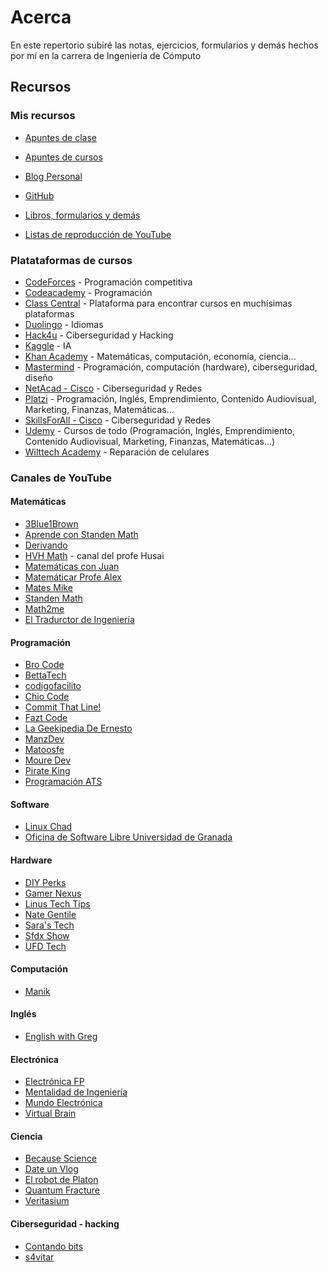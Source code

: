 # Acerca

En este repertorio subiré las notas, ejercicios, formularios y demás hechos por
mí en la carrera de Ingeniería de Cómputo

## Recursos

### Mis recursos

- [Apuntes de clase](https://github.com/MrDonkey08/escuela)
- [Apuntes de cursos](https://github.com/MrDonkey08/cursos)
- [Blog Personal](https://mrdonkey08.github.io/blog/)
- [GitHub](https://github.com/MrDonkey08)
- [Libros, formularios y demás](https://drive.google.com/drive/folders/1huHbmYJ6XN8KeUVEv35IfiI8EgLVwuoR)

- [Listas de reproducción de YouTube](https://www.youtube.com/@alanyahirjuarezrubio/playlists)

### Platataformas de cursos

- [CodeForces](https://codeforces.com/) - Programación competitiva
- [Codeacademy](https://www.kaggle.com/) - Programación
- [Class Central](https://www.classcentral.com/) - Plataforma para encontrar
  cursos en muchísimas plataformas
- [Duolingo](https://es.duolingo.com/) - Idiomas
- [Hack4u](https://hack4u.io/) - Ciberseguridad y Hacking
- [Kaggle](https://www.kaggle.com/) - IA
- [Khan Academy](https://es.khanacademy.org/) - Matemáticas, computación,
  economía, ciencia...
- [Mastermind](https://mastermind.ac/) - Programación, computación (hardware),
  ciberseguridad, diseño
- [NetAcad - Cisco](https://www.netacad.com/) - Ciberseguridad y Redes
- [Platzi](https://platzi.com/home) - Programación, Inglés, Emprendimiento,
  Contenido Audiovisual, Marketing, Finanzas, Matemáticas...
- [SkillsForAll - Cisco](https://skillsforall.com/) - Ciberseguridad y Redes
- [Udemy](https://www.udemy.com/) - Cursos de todo (Programación, Inglés,
  Emprendimiento, Contenido Audiovisual, Marketing, Finanzas, Matemáticas...)
- [Wilttech Academy](https://wiltechacademy.com/all-courses/) - Reparación de
  celulares

### Canales de YouTube

#### Matemáticas

- [3Blue1Brown](https://www.youtube.com/@3blue1brown)
- [Aprende con Standen Math](https://www.youtube.com/@AprendeConStandenMath)
- [Derivando](https://www.youtube.com/@Derivando)
- [HVH Math](https://www.youtube.com/@HVHMath) - canal del profe Husai
- [Matemáticas con Juan](https://www.youtube.com/@matematicaconjuan)
- [Matemáticar Profe Alex](https://www.youtube.com/@ManzDev)
- [Mates Mike](https://www.youtube.com/@MatesMike)
- [Standen Math](https://www.youtube.com/@StandenMath)
- [Math2me](https://www.youtube.com/@math2me)
- [El Tradurctor de Ingeniería](https://www.youtube.com/@eltraductor_ok)

#### Programación

- [Bro Code](https://www.youtube.com/@BroCodez)
- [BettaTech](https://www.youtube.com/@BettaTech)
- [codigofacilito](https://www.youtube.com/@codigofacilito)
- [Chio Code](https://www.youtube.com/@ChioCode)
- [Commit That Line!](https://www.youtube.com/@CommitThatLine)
- [Fazt Code](https://www.youtube.com/@FaztCode)
- [La Geekipedia De Ernesto](https://www.youtube.com/@LaGeekipediaDeErnesto)
- [ManzDev](https://www.youtube.com/@ManzDev)
- [Matoosfe](https://www.youtube.com/@Matoosfe/videos)
- [Moure Dev](https://www.youtube.com/@mouredev)
- [Pirate King](https://www.youtube.com/@PIRATEKINGDOM/videos)
- [Programación ATS](https://www.youtube.com/@ProgramacionATS)

#### Software

- [Linux Chad](https://www.youtube.com/@LinuxChad/videos)
- [Oficina de Software Libre Universidad de
  Granada](https://www.youtube.com/@oslugr)

#### Hardware

- [DIY Perks](https://www.youtube.com/@DIYPerks)
- [Gamer Nexus](https://www.youtube.com/@GamersNexus)
- [Linus Tech Tips](https://www.youtube.com/@LinusTechTips)
- [Nate Gentile](https://www.youtube.com/@NateGentile7)
- [Sara's Tech](https://www.youtube.com/@SarasTech)
- [Sfdx Show](https://www.youtube.com/@sfdxshow)
- [UFD Tech](https://www.youtube.com/@UFDTech)

#### Computación

- [Manik](https://www.youtube.com/@manik3511/videos)

#### Inglés

- [English with Greg](https://www.youtube.com/@EnglishWithGreg)

#### Electrónica

- [Electrónica FP](https://www.youtube.com/c/Electr%C3%B3nicaFP)
- [Mentalidad de
  Ingeniería](https://www.youtube.com/@MentalidadDeIngenieria/videos)
- [Mundo Electrónica](https://www.youtube.com/@mundo_electronica)
- [Virtual Brain](https://www.youtube.com/@Virtual_brai|n)

#### Ciencia

- [Because Science](https://www.youtube.com/@becausescience)
- [Date un Vlog](https://www.youtube.com/@dateunvlog)
- [El robot de Platon](https://www.youtube.com/@ElRobotdePlaton)
- [Quantum Fracture](https://www.youtube.com/@QuantumFracture)
- [Veritasium](https://www.youtube.com/@VeritasiumES)

#### Ciberseguridad - hacking

- [Contando bits](https://www.youtube.com/@ContandoBits)
- [s4vitar](https://www.youtube.com/@s4vitar)

